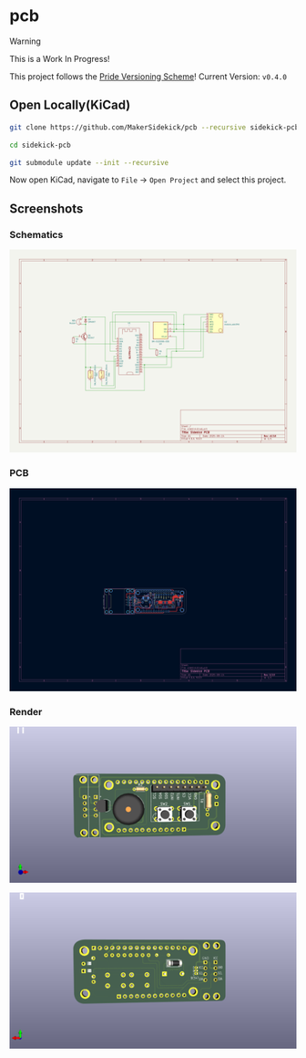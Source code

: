 # pcb

> [!WARNING]
> This is a Work In Progress!

This project follows the [Pride Versioning Scheme](https://pridever.org)! Current Version: `v0.4.0`

## Open Locally(KiCad)

```bash
git clone https://github.com/MakerSidekick/pcb --recursive sidekick-pcb
```

```bash
cd sidekick-pcb
```

```bash
git submodule update --init --recursive
```

Now open KiCad, navigate to `File` -> `Open Project` and select this project. 

## Screenshots

### Schematics
![A screenshot of a sidekick board, schematics](assets/sch.jpg)

### PCB
![A screenshot of a sidekick board, schematics](assets/pcb.jpg)

### Render
![A screenshot of a sidekick board, rendered, front side](assets/render-front.png)

![A screenshot of a sidekick board, rendered, back side](assets/render-back.png)

